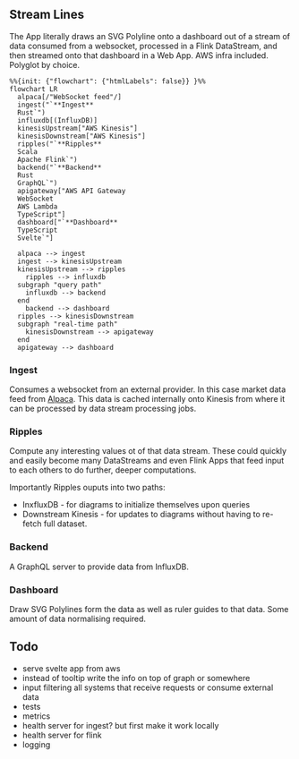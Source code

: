 ## Stream Lines

The App literally draws an SVG Polyline onto a dashboard out of a stream of data consumed from a websocket, processed in a Flink DataStream, and then streamed onto that dashboard in a Web App. AWS infra included. Polyglot by choice.

```mermaid
%%{init: {"flowchart": {"htmlLabels": false}} }%%
flowchart LR
  alpaca[/"WebSocket feed"/]
  ingest("`**Ingest**
  Rust`")
  influxdb[(InfluxDB)]
  kinesisUpstream["AWS Kinesis"]
  kinesisDownstream["AWS Kinesis"]
  ripples("`**Ripples**
  Scala
  Apache Flink`")
  backend("`**Backend**
  Rust
  GraphQL`")
  apigateway["AWS API Gateway
  WebSocket
  AWS Lambda
  TypeScript"]
  dashboard["`**Dashboard**
  TypeScript
  Svelte`"]

  alpaca --> ingest
  ingest --> kinesisUpstream
  kinesisUpstream --> ripples
    ripples --> influxdb
  subgraph "query path"
    influxdb --> backend
  end
    backend --> dashboard
  ripples --> kinesisDownstream
  subgraph "real-time path"
    kinesisDownstream --> apigateway
  end
  apigateway --> dashboard
```

### Ingest

Consumes a websocket from an external provider. In this case market data feed from [Alpaca](https://alpaca.markets/data). This data is cached internally onto Kinesis from where it can be processed by data stream processing jobs.

### Ripples

Compute any interesting values ot of that data stream. These could quickly and easily become many DataStreams and even Flink Apps that feed input to each others to do further, deeper computations.

Importantly Ripples ouputs into two paths:

- InxfluxDB - for diagrams to initialize themselves upon queries
- Downstream Kinesis - for updates to diagrams without having to re-fetch full dataset.

### Backend

A GraphQL server to provide data from InfluxDB.

### Dashboard

Draw SVG Polylines form the data as well as ruler guides to that data. Some amount of data normalising required.

## Todo

- serve svelte app from aws
- instead of tooltip write the info on top of graph or somewhere
- input filtering all systems that receive requests or consume external data
- tests
- metrics
- health server for ingest? but first make it work locally
- health server for flink
- logging
